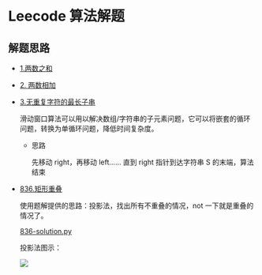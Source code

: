 # Leecode 算法解题

## 解题思路

- [1.两数之和](https://leetcode-cn.com/problems/two-sum/)

- [2. 两数相加](https://leetcode-cn.com/problems/add-two-numbers/)

- [3.无重复字符的最长子串](https://leetcode-cn.com/problems/longest-substring-without-repeating-characters/)

    滑动窗口算法可以用以解决数组/字符串的子元素问题，它可以将嵌套的循环问题，转换为单循环问题，降低时间复杂度。

    - 思路

        先移动 right，再移动 left…… 直到 right 指针到达字符串 S 的末端，算法结束

- [836.矩形重叠](https://leetcode-cn.com/problems/rectangle-overlap/)

    使用题解提供的思路：投影法，找出所有不重叠的情况，not 一下就是重叠的情况了。

    [836-solution.py](https://github.com/Mr-YYM/knowledge/blob/main/algorithm/practice/leecode/836-solution.py)

    投影法图示：

    ![](https://pic.leetcode-cn.com/255e661fd9bedddd608546a12f10f0d83bab7092e7fc5cda0c76a58540d5b9b9.jpg)
